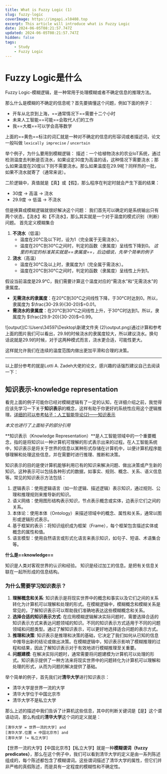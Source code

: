 ```yaml
---
title: What is Fuzzy Logic (1)
slug: fuzzy-logic
coverImage: https://imgapi.xl0408.top
excerpt: This article will introduce what is Fuzzy Logic
date: 2024-06-05T08:21:57.747Z
updated: 2024-06-05T08:21:57.747Z
hidden: false
tags:
    - Study
    - Fuzzy Logic
---
```

<script>
  import CodeBlock from "$lib/components/molecules/CodeBlock.svelte";
</script>

# Fuzzy Logic是什么

Fuzzy Logic-模糊逻辑，是一种常用于处理模糊或者不确定信息的推理方法。

那么什么是模糊的不确定的信息呢？首先要搞懂这个问题，例如下面的例子：

+ 开车从北京到上海，==通常情况下==需要十二个小时
+ 未来人工智能==可能==会取代人们的工作
+ 我==大概==可以学会高等数学

上面的==黄色==标注的词汇就是一种对不确定的信息的形容词或者描述词，论文一般叫做 `lexically imprecise` / `uncertain`

举个例子，为什么要用到模糊逻辑：
描述：一个给植物浇水的农业IoT系统，通过检测温度去判断是否浇水，如果设定30度为高温的话，这种情况下需要浇水；那么如果温度在20度以下则不需要浇水。那么如果温度在29.9呢？同样热的一批，如果不浇水就寄了（通常来说）。

二阶逻辑中，真值就是【真】或【假】，那么程序在判定时就会产生下面的结果：

+ 30度 -> 高温 -> 浇水
+ 29.9度 -> 低温 -> 不浇水

但是换算成模糊逻辑就很好解决这个问题：
我们首先可以确定的是系统输出只有两个状态，【浇水】和【不浇水】，那么其实就是一个对于温度的模式识别（判断）问题。
首先定义模糊集合

1. **不浇水**（低温）
   - 温度在20°C及以下时，设为1（完全属于无需浇水）。
   - 温度在20°C到30°C之间时，判定的函数（隶属度）呈线性下降到0。
     *这里的判定的标准其实就是==隶属度==，后边细说，先举个简单的例子*
2. **浇水**（高温）
   - 温度在30°C及以上时，隶属度为1（完全属于需浇水）。
   - 温度在20°C到30°C之间时，判定的函数（隶属度）呈线性上升到1。

假设当前温度是29.9°C，我们需要计算这个温度对应的“需浇水”和“无需浇水”的隶属度。

- **无需浇水的隶属度**：在20°C到30°C之间线性下降，于30°C时达到0。所以，隶属度为 $\frac{30-29.9}{30-20}$=0.01。
- **需浇水的隶属度**：在20°C到30°C之间线性上升，于30°C时达到1。所以，隶属度为 $\frac{29.9-20}{30-20}$=0.99。

![output](C:\Users\34597\Desktop\新建文件夹 (2)\output.png)通过计算和参考上面的图片我们可以看出，29.9的时候浇水的隶属度较大，所以建议浇水。换句话说就是29.9的时候，对于这两种模式而言，浇水更合适，可能性更大。

这样就允许我们在连续的温度范围内做出更加平滑和合理的决策。

---

以上部分参考的就是Lotti A. Zadeh大佬的论文，感兴趣的话强烈建议自己去阅读一下：

## 知识表示-knowledge representation

看完上面的例子可能你已经对模糊逻辑有了一定的认知，在详细介绍之前，我觉得应该先学习一下关于**知识表示**的概念，这样有助于你更好的系统性应用这个逻辑推理。[详细的可以参考帖子：人工智能导论(2)——知识表示](https://blog.csdn.net/hustlei/article/details/121688673?ops_request_misc=%257B%2522request%255Fid%2522%253A%2522171481332116800211548522%2522%252C%2522scm%2522%253A%252220140713.130102334..%2522%257D&request_id=171481332116800211548522&biz_id=0&utm_medium=distribute.pc_search_result.none-task-blog-2~all~top_positive~default-1-121688673-null-null.142^v100^pc_search_result_base6&utm_term=%E7%9F%A5%E8%AF%86%E8%A1%A8%E7%A4%BA&spm=1018.2226.3001.4187)

*本文也进行了上面帖子的部分引用*

**知识表示（Knowledge Representation）**是人工智能领域中的一个重要概念，指的是将知识以一种计算机可理解的形式表示出来的过程。在人工智能系统中，知识表示是将关于世界的信息以某种形式存储在计算机中，以便计算机程序能够理解和处理这些信息，并在需要时进行推理、推断和决策。

知识表示的目的是使计算机能够利用已有的知识来解决问题、做出决策或产生新的知识。这种表示可以包括各种形式的数据，如事实、规则、概念、关系、语义信息等。常见的知识表示方法包括：

1. 逻辑表示：使用逻辑语言（如一阶逻辑、描述逻辑）表示知识，通过规则、公理和推理规则来推导新的知识。
2. 语义网络：使用图形结构表示知识，节点表示概念或实体，边表示它们之间的关系。
3. 本体论：使用本体（Ontology）来描述领域中的概念、属性和关系，通常以图形或逻辑形式表示。
4. 基于框架的表示：将知识组织成为框架（Frame），每个框架包含描述实体或概念的属性和值。
5. 语言模型：使用自然语言或形式化语言来表示知识，如句子、短语、术语集合等。

**什么是==knowledge==**

知识是人类对客观世界的认识和经验。
知识是经过加工的信息。是把有关信息关联在一起所形成的信息结构。

### 为什么需要学习知识表示？

1. **理解概念和关系**: 知识表示是将现实世界中的概念和事实以及它们之间的关系转化为计算机可以理解和处理的形式。在模糊逻辑中，模糊概念和模糊关系是常见的，了解知识表示可以帮助我们准确地表达这些模糊概念和关系。
2. **选择合适的知识表示方式**: 在应用模糊逻辑解决实际问题时，需要选择合适的知识表示方式来表达问题领域的知识。不同的知识表示方式适用于不同的问题领域和问题类型。通过了解知识表示，可以更好地选择适合问题的表示方式。
3. **推理和决策**: 知识表示是推理和决策的基础，它决定了我们如何从已知的信息中推导出新的结论或做出决策。在模糊逻辑中，知识表示影响了模糊推理的过程和结果，因此了解知识表示对于有效地进行模糊推理至关重要。
4. **问题建模**: 在解决实际问题时，通常需要将问题建模为计算机可以处理的形式。知识表示提供了一种方法来将现实世界中的问题转化为计算机可以理解和处理的形式，从而为问题的解决提供了基础。

举个简单的例子，首先我们对**清华大学**进行知识表示：

+ 清华大学是世界一流的大学
+ 清华大学位于中国北京市
+ 清华大学不是私立大学

那么上述的描述中我们告诉了计算机这些信息，其中的判断关键词是【是】这个谓语动词，那么构成的**清华大学**这个词的定义就是：

```
[清华大学 = 世界一流的大学] and 
[清华大学.位置 = 中国北京市] and
[清华大学 != 私立大学] 
```

【世界一流的大学】【中国北京市】【私立大学】就是一种**模糊谓词（fuzzy predicates）**，那么在这个例子中，我们可以看到清华大学的定义是由一系列陈述组成的，每个陈述都包含了模糊谓词。这些谓词描述了清华大学的属性，但它们并非严格的真假陈述，而是具有一定程度的模糊性和不确定性。

[KNOWLEDGE REPRESENTATION IN FUZZY LOGIC]: https://doi.org/10.1007/978-1-4615-3640-6_1
